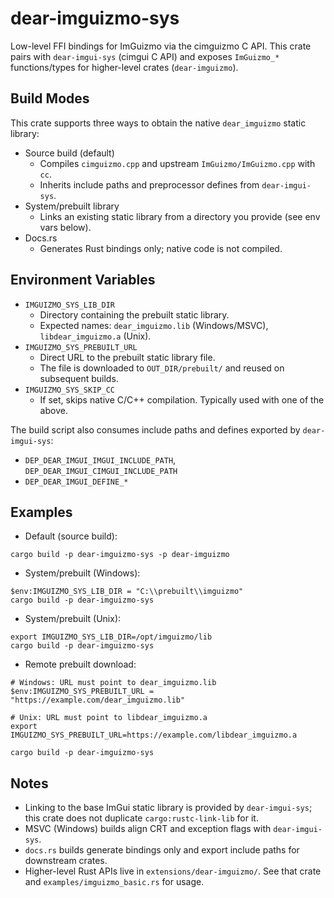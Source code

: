 # dear-imguizmo-sys

Low-level FFI bindings for ImGuizmo via the cimguizmo C API. This crate pairs with `dear-imgui-sys` (cimgui C API) and exposes `ImGuizmo_*` functions/types for higher-level crates (`dear-imguizmo`).

## Build Modes

This crate supports three ways to obtain the native `dear_imguizmo` static library:

- Source build (default)
  - Compiles `cimguizmo.cpp` and upstream `ImGuizmo/ImGuizmo.cpp` with `cc`.
  - Inherits include paths and preprocessor defines from `dear-imgui-sys`.
- System/prebuilt library
  - Links an existing static library from a directory you provide (see env vars below).
- Docs.rs
  - Generates Rust bindings only; native code is not compiled.

## Environment Variables

- `IMGUIZMO_SYS_LIB_DIR`
  - Directory containing the prebuilt static library.
  - Expected names: `dear_imguizmo.lib` (Windows/MSVC), `libdear_imguizmo.a` (Unix).
- `IMGUIZMO_SYS_PREBUILT_URL`
  - Direct URL to the prebuilt static library file.
  - The file is downloaded to `OUT_DIR/prebuilt/` and reused on subsequent builds.
- `IMGUIZMO_SYS_SKIP_CC`
  - If set, skips native C/C++ compilation. Typically used with one of the above.

The build script also consumes include paths and defines exported by `dear-imgui-sys`:

- `DEP_DEAR_IMGUI_IMGUI_INCLUDE_PATH`, `DEP_DEAR_IMGUI_CIMGUI_INCLUDE_PATH`
- `DEP_DEAR_IMGUI_DEFINE_*`

## Examples

- Default (source build):
```
cargo build -p dear-imguizmo-sys -p dear-imguizmo
```

- System/prebuilt (Windows):
```
$env:IMGUIZMO_SYS_LIB_DIR = "C:\\prebuilt\\imguizmo"
cargo build -p dear-imguizmo-sys
```

- System/prebuilt (Unix):
```
export IMGUIZMO_SYS_LIB_DIR=/opt/imguizmo/lib
cargo build -p dear-imguizmo-sys
```

- Remote prebuilt download:
```
# Windows: URL must point to dear_imguizmo.lib
$env:IMGUIZMO_SYS_PREBUILT_URL = "https://example.com/dear_imguizmo.lib"

# Unix: URL must point to libdear_imguizmo.a
export IMGUIZMO_SYS_PREBUILT_URL=https://example.com/libdear_imguizmo.a

cargo build -p dear-imguizmo-sys
```

## Notes

- Linking to the base ImGui static library is provided by `dear-imgui-sys`; this crate does not duplicate `cargo:rustc-link-lib` for it.
- MSVC (Windows) builds align CRT and exception flags with `dear-imgui-sys`.
- `docs.rs` builds generate bindings only and export include paths for downstream crates.
- Higher-level Rust APIs live in `extensions/dear-imguizmo/`. See that crate and `examples/imguizmo_basic.rs` for usage.
